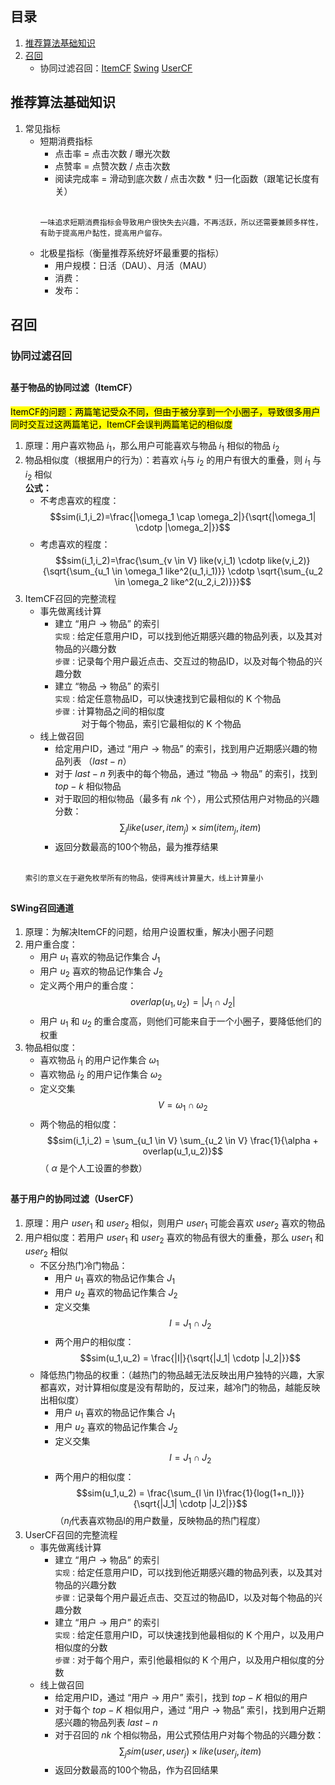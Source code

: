 ## 目录
1. [推荐算法基础知识](#推荐算法基础知识)
2. [召回](#召回)
   - 协同过滤召回：[ItemCF](#基于物品的协同过滤ItemCF) [Swing](#SWing召回通道) [UserCF](#基于用户的协同过滤UserCF)

##
## 推荐算法基础知识
1. 常见指标
   - 短期消费指标  
     - 点击率 = 点击次数 / 曝光次数  
     - 点赞率 = 点赞次数 / 点击次数  
     - 阅读完成率 = 滑动到底次数 / 点击次数 * 归一化函数（跟笔记长度有关）<br/><br/>
      ```
      一味追求短期消费指标会导致用户很快失去兴趣，不再活跃，所以还需要兼顾多样性，有助于提高用户黏性，提高用户留存。
      ```
   - 北极星指标（衡量推荐系统好坏最重要的指标）
     - 用户规模：日活（DAU）、月活（MAU）
     - 消费：
     - 发布：

## 召回
### 协同过滤召回
##
#### 基于物品的协同过滤（ItemCF）
<mark> ItemCF的问题：两篇笔记受众不同，但由于被分享到一个小圈子，导致很多用户同时交互过这两篇笔记，ItemCF会误判两篇笔记的相似度
1. 原理：用户喜欢物品 $i_1$，那么用户可能喜欢与物品 $i_1$ 相似的物品 $i_2$
2. 物品相似度（根据用户的行为）：若喜欢 $i_1$与 $i_2$ 的用户有很大的重叠，则 $i_1$ 与 $i_2$ 相似  
     **公式：**
     - 不考虑喜欢的程度： $$sim(i_1,i_2)=\frac{|\omega_1 \cap \omega_2|}{\sqrt{|\omega_1| \cdotp |\omega_2|}}$$
     - 考虑喜欢的程度： $$sim(i_1,i_2)=\frac{\sum_{v \in V} like(v,i_1) \cdotp like(v,i_2)}{\sqrt{\sum_{u_1 \in \omega_1 like^2(u_1,i_1)}} \cdotp \sqrt{\sum_{u_2 \in \omega_2 like^2(u_2,i_2)}}}$$
3. ItemCF召回的完整流程
   - 事先做离线计算  
       - 建立 “用户 → 物品” 的索引  
         `实现：`给定任意用户ID，可以找到他近期感兴趣的物品列表，以及其对物品的兴趣分数    
         `步骤：`记录每个用户最近点击、交互过的物品ID，以及对每个物品的兴趣分数
       - 建立 “物品 → 物品” 的索引  
         `实现：`给定任意物品ID，可以快速找到它最相似的 K 个物品    
         `步骤：`计算物品之间的相似度  
         &ensp;&ensp;&ensp;&ensp;&ensp;&ensp;对于每个物品，索引它最相似的 K 个物品
   - 线上做召回  
     - 给定用户ID，通过 “用户 → 物品” 的索引，找到用户近期感兴趣的物品列表 $（last-n）$  
     - 对于 $last-n$ 列表中的每个物品，通过 “物品 → 物品” 的索引，找到 $top-k$ 相似物品
     - 对于取回的相似物品（最多有 $nk$ 个），用公式预估用户对物品的兴趣分数： $$\sum_{j} like(user,item_j) \times sim(item_j,item)$$
     - 返回分数最高的100个物品，最为推荐结果<br/><br/> 
    ````
    索引的意义在于避免枚举所有的物品，使得离线计算量大，线上计算量小
    ````
##
#### SWing召回通道
1. 原理：为解决ItemCF的问题，给用户设置权重，解决小圈子问题
2. 用户重合度：
   - 用户 $u_1$ 喜欢的物品记作集合 $J_1$
   - 用户 $u_2$ 喜欢的物品记作集合 $J_2$
   - 定义两个用户的重合度： $$overlap(u_1,u_2) = |J_1 \cap J_2|$$
   - 用户 $u_1$ 和 $u_2$ 的重合度高，则他们可能来自于一个小圈子，要降低他们的权重
3. 物品相似度：  
   - 喜欢物品 $i_1$ 的用户记作集合 $\omega_1$
   - 喜欢物品 $i_2$ 的用户记作集合 $\omega_2$
   - 定义交集 $$V = \omega_1 \cap \omega_2$$
   - 两个物品的相似度： $$sim(i_1,i_2) = \sum_{u_1 \in V} \sum_{u_2 \in V} \frac{1}{\alpha + overlap(u_1,u_2)}$$（ $\alpha$ 是个人工设置的参数）
##
#### 基于用户的协同过滤（UserCF）
1. 原理：用户 $user_1$ 和 $user_2$ 相似，则用户 $user_1$ 可能会喜欢 $user_2$ 喜欢的物品 
2. 用户相似度：若用户 $user_1$ 和 $user_2$ 喜欢的物品有很大的重叠，那么 $user_1$ 和 $user_2$ 相似
   - 不区分热门冷门物品：
      - 用户 $u_1$ 喜欢的物品记作集合 $J_1$
      - 用户 $u_2$ 喜欢的物品记作集合 $J_2$
      - 定义交集 $$I=J_1 \cap J_2$$
      - 两个用户的相似度： $$sim(u_1,u_2) = \frac{|I|}{\sqrt{|J_1| \cdotp |J_2|}}$$
   - 降低热门物品的权重：（越热门的物品越无法反映出用户独特的兴趣，大家都喜欢，对计算相似度是没有帮助的，反过来，越冷门的物品，越能反映出相似度）
      - 用户 $u_1$ 喜欢的物品记作集合 $J_1$
      - 用户 $u_2$ 喜欢的物品记作集合 $J_2$
      - 定义交集 $$I=J_1 \cap J_2$$
      - 两个用户的相似度： $$sim(u_1,u_2) = \frac{\sum_{l \in I}\frac{1}{log(1+n_l)}}{\sqrt{|J_1| \cdotp |J_2|}}$$ （$n_l$代表喜欢物品l的用户数量，反映物品的热门程度）
3. UserCF召回的完整流程
   - 事先做离线计算  
     - 建立 “用户 → 物品” 的索引  
       `实现：`给定任意用户ID，可以找到他近期感兴趣的物品列表，以及其对物品的兴趣分数  
       `步骤：`记录每个用户最近点击、交互过的物品ID，以及对每个物品的兴趣分数   
     - 建立 “用户 → 用户” 的索引  
       `实现：`给定任意用户ID，可以快速找到他最相似的 K 个用户，以及用户相似度的分数  
       `步骤：`对于每个用户，索引他最相似的 K 个用户，以及用户相似度的分数
   - 线上做召回
     - 给定用户ID，通过 “用户 → 用户” 索引，找到 $top-K$ 相似的用户
     - 对于每个 $top-K$ 相似用户，通过 “用户 → 物品” 索引，找到用户近期感兴趣的物品列表 $last-n$
     - 对于召回的 $nk$ 个相似物品，用公式预估用户对每个物品的兴趣分数： $$\sum_{j} sim(user,user_j) \times like(user_j,item)$$
     - 返回分数最高的100个物品，作为召回结果
       
       
   







